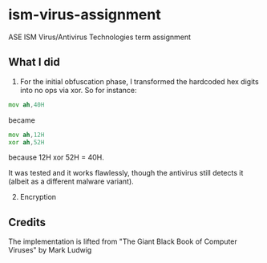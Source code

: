 # ism-virus-assignment

ASE ISM Virus/Antivirus Technologies term assignment

## What I did

1. For the initial obfuscation phase, I transformed the hardcoded hex digits into no ops via xor. So for instance:

```asm
mov ah,40H
```

became

```asm
mov ah,12H
xor ah,52H
```

because 12H xor 52H = 40H.

It was tested and it works flawlessly, though the antivirus still detects it (albeit as a different malware variant).

2. Encryption

## Credits

The implementation is lifted from "The Giant Black Book of Computer Viruses" by Mark Ludwig
